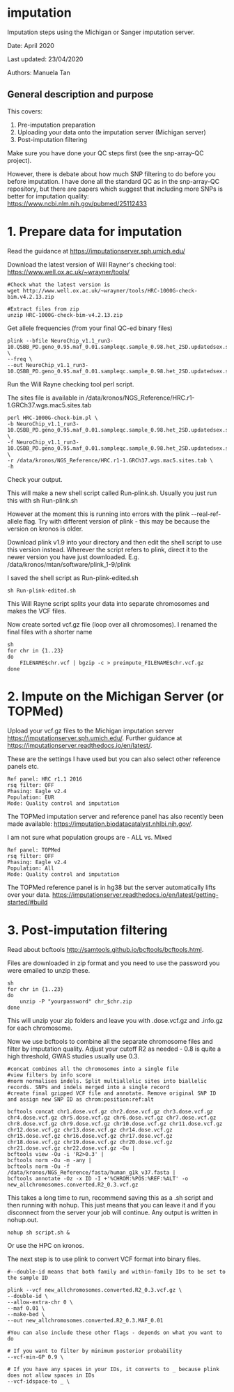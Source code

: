 # imputation
Imputation steps using the Michigan or Sanger imputation server.

Date: April 2020

Last updated: 23/04/2020

Authors: Manuela Tan

## General description and purpose

This covers:
1. Pre-imputation preparation
2. Uploading your data onto the imputation server (Michigan server)
3. Post-imputation filtering

Make sure you have done your QC steps first (see the snp-array-QC project).

However, there is debate about how much SNP filtering to do before you before imputation. I have done all the standard QC as in the snp-array-QC repository, but there are papers which suggest that including more SNPs is better for imputation quality: https://www.ncbi.nlm.nih.gov/pubmed/25112433


# 1. Prepare data for imputation

Read the guidance at https://imputationserver.sph.umich.edu/

Download the latest version of Will Rayner's checking tool: https://www.well.ox.ac.uk/~wrayner/tools/

```
#Check what the latest version is
wget http://www.well.ox.ac.uk/~wrayner/tools/HRC-1000G-check-bim.v4.2.13.zip

#Extract files from zip
unzip HRC-1000G-check-bim-v4.2.13.zip
```

Get allele frequencies (from your final QC-ed binary files)
```
plink --bfile NeuroChip_v1.1_run3-10.QSBB_PD.geno_0.95.maf_0.01.sampleqc.sample_0.98.het_2SD.updatedsex.sexpass.hwe.IBD_0.1.PCA_keep \
--freq \
--out NeuroChip_v1.1_run3-10.QSBB_PD.geno_0.95.maf_0.01.sampleqc.sample_0.98.het_2SD.updatedsex.sexpass.hwe.IBD_0.1.PCA_keep.freq
```

Run the Will Rayne checking tool perl script. 

The sites file is available in /data/kronos/NGS_Reference/HRC.r1-1.GRCh37.wgs.mac5.sites.tab

```
perl HRC-1000G-check-bim.pl \
-b NeuroChip_v1.1_run3-10.QSBB_PD.geno_0.95.maf_0.01.sampleqc.sample_0.98.het_2SD.updatedsex.sexpass.hwe.IBD_0.1.PCA_keep.bim \
-f NeuroChip_v1.1_run3-10.QSBB_PD.geno_0.95.maf_0.01.sampleqc.sample_0.98.het_2SD.updatedsex.sexpass.hwe.IBD_0.1.PCA_keep.freq.frq \
-r /data/kronos/NGS_Reference/HRC.r1-1.GRCh37.wgs.mac5.sites.tab \
-h
```

Check your output.

This will make a new shell script called Run-plink.sh. Usually you just run this with sh Run-plink.sh

However at the moment this is running into errors with the plink --real-ref-allele flag. Try with different version of plink - this may be because the version on kronos is older.


Download plink v1.9 into your directory and then edit the shell script to use this version instead. Wherever the script refers to plink, direct it to the newer version you have just downloaded. E.g.  /data/kronos/mtan/software/plink_1-9/plink

I saved the shell script as Run-plink-edited.sh

```
sh Run-plink-edited.sh
```

This Will Rayne script splits your data into separate chromosomes and makes the VCF files.

Now create sorted vcf.gz file (loop over all chromosomes). I renamed the final files with a shorter name
```
sh
for chr in {1..23}
do
	FILENAME$chr.vcf | bgzip -c > preimpute_FILENAME$chr.vcf.gz
done
```

# 2. Impute on the Michigan Server (or TOPMed)

Upload your vcf.gz files to the Michigan imputation server https://imputationserver.sph.umich.edu/. Further guidance at https://imputationserver.readthedocs.io/en/latest/.

These are the settings I have used but you can also select other reference panels etc.

	Ref panel: HRC r1.1 2016
	rsq filter: OFF
	Phasing: Eagle v2.4
	Population: EUR
	Mode: Quality control and imputation


The TOPMed imputation server and reference panel has also recently been made available: https://imputation.biodatacatalyst.nhlbi.nih.gov/.

I am not sure what population groups are - ALL vs. Mixed

	Ref panel: TOPMed
	rsq filter: OFF
	Phasing: Eagle v2.4
	Population: All
	Mode: Quality control and imputation

The TOPMed reference panel is in hg38 but the server automatically lifts over your data. https://imputationserver.readthedocs.io/en/latest/getting-started/#build

# 3. Post-imputation filtering

Read about bcftools http://samtools.github.io/bcftools/bcftools.html.

Files are downloaded in zip format and you need to use the password you were emailed to unzip these.
```
sh
for chr in {1..23}
do
	unzip -P "yourpassword" chr_$chr.zip
done
```

This will unzip your zip folders and leave you with .dose.vcf.gz and .info.gz for each chromosome.

Now we use bcftools to combine all the separate chromosome files and filter by imputation quality. Adjust your cutoff R2 as needed - 0.8 is quite a high threshold, GWAS studies usually use 0.3.

```
#concat combines all the chromosomes into a single file
#view filters by info score
#norm normalises indels. Split multiallelic sites into biallelic records. SNPs and indels merged into a single record
#create final gzipped VCF file and annotate. Remove original SNP ID and assign new SNP ID as chrom:position:ref:alt

bcftools concat chr1.dose.vcf.gz chr2.dose.vcf.gz chr3.dose.vcf.gz chr4.dose.vcf.gz chr5.dose.vcf.gz chr6.dose.vcf.gz chr7.dose.vcf.gz chr8.dose.vcf.gz chr9.dose.vcf.gz chr10.dose.vcf.gz chr11.dose.vcf.gz chr12.dose.vcf.gz chr13.dose.vcf.gz chr14.dose.vcf.gz chr15.dose.vcf.gz chr16.dose.vcf.gz chr17.dose.vcf.gz chr18.dose.vcf.gz chr19.dose.vcf.gz chr20.dose.vcf.gz chr21.dose.vcf.gz chr22.dose.vcf.gz -Ou | 
bcftools view -Ou -i 'R2>0.3' |
bcftools norm -Ou -m -any |
bcftools norm -Ou -f  /data/kronos/NGS_Reference/fasta/human_g1k_v37.fasta |
bcftools annotate -Oz -x ID -I +'%CHROM:%POS:%REF:%ALT' -o new_allchromosomes.converted.R2_0.3.vcf.gz
```

This takes a long time to run, recommend saving this as a .sh script and then running with nohup. This just means that you can leave it and if you disconnect from the server your job will continue. Any output is written in nohup.out.
```
nohup sh script.sh &
```
Or use the HPC on kronos.


The next step is to use plink to convert VCF format into binary files.  
```
#--double-id means that both family and within-family IDs to be set to the sample ID

plink --vcf new_allchromosomes.converted.R2_0.3.vcf.gz \
--double-id \
--allow-extra-chr 0 \
--maf 0.01 \
--make-bed \
--out new_allchromosomes.converted.R2_0.3.MAF_0.01

#You can also include these other flags - depends on what you want to do

# If you want to filter by minimum posterior probability
--vcf-min-GP 0.9 \ 

# If you have any spaces in your IDs, it converts to _ because plink does not allow spaces in IDs
--vcf-idspace-to _ \ 
```


